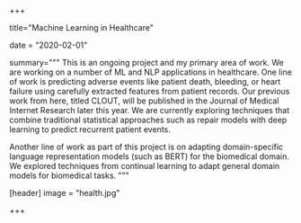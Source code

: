 +++

title="Machine Learning in Healthcare"

date = "2020-02-01"

summary="""
This is an ongoing project and my primary area of work. We are working on a number of ML and NLP applications in healthcare. One line of work is predicting adverse events like patient death, bleeding, or heart failure using carefully extracted features from patient records. Our previous work from here, titled CLOUT, will be published in the Journal of Medical Internet Research later this year. We are currently exploring techniques that combine traditional statistical approaches such as repair models with deep learning to predict recurrent patient events.

Another line of work as part of this project is on adapting domain-specific language representation models (such as BERT) for the biomedical domain. We explored techniques from continual learning to adapt general domain models for biomedical tasks.
"""

[header]
image = "health.jpg"

+++
